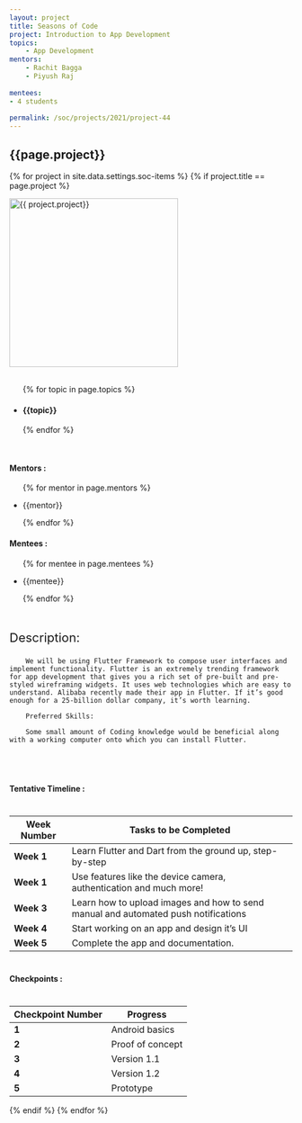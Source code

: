 ```yaml
---
layout: project
title: Seasons of Code
project: Introduction to App Development 
topics:
    - App Development
mentors:
    - Rachit Bagga
    - Piyush Raj   
    
mentees:
- 4 students   
    
permalink: /soc/projects/2021/project-44
---
```


<h2 class="display1 m-3 p-3 text-center">{{page.project}}</h2>

{% for project in site.data.settings.soc-items %}
{% if project.title == page.project %}
<div>
    <img src="{{ site.baseurl }}/{{ project.image }}"  width = "300" height="300" alt="{{ project.project}}" class="border rounded img-soc">
</div>
<div>
    <br>
    <ul>
        {% for topic in page.topics %}
        <li><h4 class="text-primary text-center">{{topic}}</h4></li>
        {% endfor %}
    </ul>
    <br>
    <h4 class="display3  ">Mentors :</h4> 
    <ul>
        {% for mentor in page.mentors %}
        <li><p class="lead">{{mentor}}</p></li>
        {% endfor %}
    </ul>
    <h4 class="display3  ">Mentees :</h4> 
    <ul>
        {% for mentee in page.mentees %}
        <li><p class="lead">{{mentee}}</p></li>
        {% endfor %}
    </ul>
</div>
<div>
    <p class="display3" style = "font-size:22px;" >
        <br>
        Description:

        We will be using Flutter Framework to compose user interfaces and implement functionality. Flutter is an extremely trending framework for app development that gives you a rich set of pre-built and pre-styled wireframing widgets. It uses web technologies which are easy to understand. Alibaba recently made their app in Flutter. If it’s good enough for a 25-billion dollar company, it’s worth learning.
        
        Preferred Skills: 
        
        Some small amount of Coding knowledge would be beneficial along with a working computer onto which you can install Flutter.
  </p>
  <br>
</div>
<div>
    <h4 class="display3" style="margin:40px 0px 40px 0px;">Tentative Timeline :</h4>
    <table class="table table-striped">
  <thead>
    <tr>
      <th>Week Number</th>
      <th>Tasks to be Completed</th>
    </tr>
  </thead>
  <tbody>
    <tr>
      <td><strong>Week 1</strong></td>
      <td>Learn Flutter and Dart from the ground up, step-by-step</td>
    </tr>
    <tr>
      <td><strong>Week 1</strong></td>
      <td>Use features like the device camera, authentication and much more!</td>
    </tr>
    <tr>
      <td><strong>Week 3</strong></td>
      <td>Learn how to upload images and how to send manual and automated push notifications</td>
    </tr>
    <tr>
      <td><strong>Week 4</strong></td>
      <td>Start working on an app and design it’s UI</td>
    </tr>
    <tr>
      <td><strong>Week 5</strong></td>
      <td>Complete the app and documentation.</td>
    </tr>
  </tbody>
</table>
</div>
<div>
    <h4 class="display3" style="margin:40px 0px 40px 0px;">Checkpoints :</h4>
    <table class="table table-striped">
  <thead>
    <tr>
      <th>Checkpoint Number</th>
      <th>Progress</th>
    </tr>
  </thead>
  <tbody>
    <tr>
      <td><strong>1</strong></td>
      <td>Android basics</td>
    </tr>
    <tr>
      <td><strong>2</strong></td>
      <td>Proof of concept</td>
    </tr>
    <tr>
      <td><strong>3</strong></td>
      <td>Version 1.1</td>
    </tr>
    <tr>
      <td><strong>4</strong></td>
      <td>Version 1.2</td>
    </tr>
    <tr>
      <td><strong>5</strong></td>
      <td>Prototype</td>
    </tr>
  </tbody>
</table>
</div>
{% endif %}
{% endfor %}
